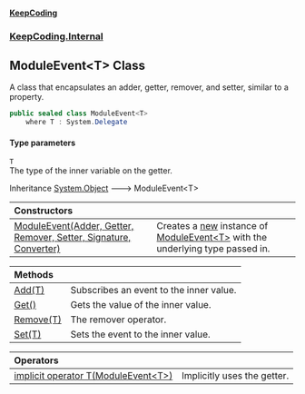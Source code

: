 #### [KeepCoding](index.md 'index')
### [KeepCoding.Internal](KeepCoding.Internal.md 'KeepCoding.Internal')
## ModuleEvent&lt;T&gt; Class
A class that encapsulates an adder, getter, remover, and setter, similar to a property.  
```csharp
public sealed class ModuleEvent<T>
    where T : System.Delegate
```
#### Type parameters
<a name='KeepCoding.Internal.ModuleEvent.T..T'></a>
`T`  
The type of the inner variable on the getter.
  

Inheritance [System.Object](https://docs.microsoft.com/en-us/dotnet/api/System.Object 'System.Object') &#129106; ModuleEvent&lt;T&gt;  

| Constructors | |
| :--- | :--- |
| [ModuleEvent(Adder, Getter, Remover, Setter, Signature, Converter)](ModuleEvent.T...ctor.C59AcEbVsTDDWX6NrG0qpg.md 'KeepCoding.Internal.ModuleEvent&lt;T&gt;.ModuleEvent(KeepCoding.Internal.ModuleEvent&lt;T&gt;.Adder, KeepCoding.Internal.ModuleEvent&lt;T&gt;.Getter, KeepCoding.Internal.ModuleEvent&lt;T&gt;.Remover, KeepCoding.Internal.ModuleEvent&lt;T&gt;.Setter, KeepCoding.Internal.ModuleEvent&lt;T&gt;.Signature, KeepCoding.Internal.ModuleEvent&lt;T&gt;.Converter)') | Creates a [new](https://docs.microsoft.com/en-us/dotnet/csharp/language-reference/keywords/new 'https://docs.microsoft.com/en-us/dotnet/csharp/language-reference/keywords/new') instance of [ModuleEvent&lt;T&gt;](ModuleEvent.T..md 'KeepCoding.Internal.ModuleEvent&lt;T&gt;') with the underlying type passed in.<br/> |

| Methods | |
| :--- | :--- |
| [Add(T)](ModuleEvent.T..Add.uk2N8iM3TKttvRJOzi42hw.md 'KeepCoding.Internal.ModuleEvent&lt;T&gt;.Add(T)') | Subscribes an event to the inner value.<br/> |
| [Get()](ModuleEvent.T..Get().md 'KeepCoding.Internal.ModuleEvent&lt;T&gt;.Get()') | Gets the value of the inner value.<br/> |
| [Remove(T)](ModuleEvent.T..Remove.60cEGy0YEat8+mYNloHT0g.md 'KeepCoding.Internal.ModuleEvent&lt;T&gt;.Remove(T)') | The remover operator.<br/> |
| [Set(T)](ModuleEvent.T..Set.XNwcyvf4Zc1m26mDIrAMQw.md 'KeepCoding.Internal.ModuleEvent&lt;T&gt;.Set(T)') | Sets the event to the inner value.<br/> |

| Operators | |
| :--- | :--- |
| [implicit operator T(ModuleEvent&lt;T&gt;)](ModuleEvent.T..op_Implicit.8kj.jhDTnFuIHd1G0zhiWw.md 'KeepCoding.Internal.ModuleEvent&lt;T&gt;.op_Implicit T(KeepCoding.Internal.ModuleEvent&lt;T&gt;)') | Implicitly uses the getter.<br/> |
